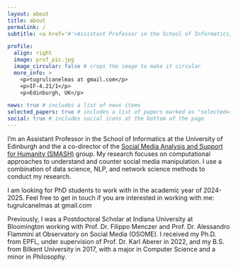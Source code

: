 ```yaml
---
layout: about
title: about
permalink: /
subtitle: <a href='#'>Assistant Professor in the School of Informatics, University of Edinburgh</a>

profile:
  align: right
  image: prof_pic.jpg
  image_circular: false # crops the image to make it circular
  more_info: >
    <p>tugrulcanelmas at gmail.com</p>
    <p>IF-4.21/1</p>
    <p>Edinburgh, UK</p>

news: true # includes a list of news items
selected_papers: true # includes a list of papers marked as "selected={true}"
social: true # includes social icons at the bottom of the page
---
```


I’m an Assistant Professor in the School of Informatics at the University of Edinburgh and the a co-director of the [Social Media Analysis and Support for Humanity (SMASH)](https://smash.inf.ed.ac.uk) group. 
My research focuses on computational approaches to understand and counter social media manipulation. I use a combination of data science, NLP, and network science methods to conduct my research.

I am looking for PhD students to work with in the academic year of 2024-2025. Feel free to get in touch if you are interested in working with me: tugrulcanelmas at gmail.com

Previously, I was a Postdoctoral Scholar at Indiana University at Bloomington working with Prof. Dr. Filippo Menczer and Prof. Dr. Alessandro Flammini at Observatory on Social Media (OSOME). 
I received my Ph.D. from EPFL, under supervision of Prof. Dr. Karl Aberer in 2022, and my B.S. from Bilkent University in 2017, with a major in Computer Science and a minor in Philosophy.
